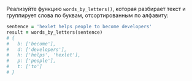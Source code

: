 
Реализуйте функцию `words_by_letters()`, которая разбирает текст и группирует слова по буквам, отсортированным по алфавиту:

```ruby
sentence = 'hexlet helps people to become developers'
result = words_by_letters(sentence)
# {
#   b: ['become'],
#   d: ['developers'],
#   h: ['helps', 'hexlet'],
#   p: ['people'],
#   t: ['to']
# }
```
